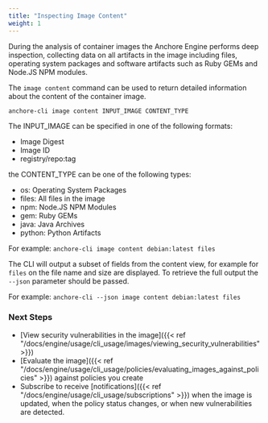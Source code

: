 ```yaml
---
title: "Inspecting Image Content"
weight: 1
---
```


During the analysis of container images the Anchore Engine performs deep inspection, collecting data on all artifacts in the image including files, operating system packages and software artifacts such as Ruby GEMs and Node.JS NPM modules.

The `image content` command can be used to return detailed information about the content of the container image.

`anchore-cli image content INPUT_IMAGE CONTENT_TYPE`

The INPUT_IMAGE can be specified in one of the following formats:

- Image Digest
- Image ID
- registry/repo:tag

the CONTENT_TYPE can be one of the following types:

- os: Operating System Packages
- files: All files in the image
- npm: Node.JS NPM Modules
- gem: Ruby GEMs
- java: Java Archives
- python: Python Artifacts

For example: `anchore-cli image content debian:latest files`

The CLI will output a subset of fields from the content view, for example for `files` on the file name and size are displayed. To retrieve the full output the `--json` parameter should be passed.

For example: `anchore-cli --json image content debian:latest files`

### Next Steps

- [View security vulnerabilities in the image]({{< ref "/docs/engine/usage/cli_usage/images/viewing_security_vulnerabilities" >}})
- [Evaluate the image]({{< ref "/docs/engine/usage/cli_usage/policies/evaluating_images_against_policies" >}}) against policies you create
- Subscribe to receive [notifications]({{< ref "/docs/engine/usage/cli_usage/subscriptions" >}}) when the image is updated, when the policy status changes, or when new vulnerabilities are detected.

